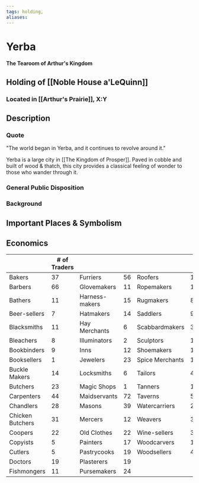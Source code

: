 ```yaml
---
tags: holding,
aliases:
---
```

# Yerba
#### The Tearoom of Arthur's Kingdom
## Holding of [[Noble House a'LeQuinn]]
### Located in [[Arthur's Prairie]], X:Y
## Description
### Quote
"The world began in Yerba, and it continues to revolve around it."

Yerba is a large city in [[The Kingdom of Prosper]]. Paved in cobble and built of wood & thatch, this city provides a classical feeling of wonder to those who wander through it.

### General Public Disposition

### Background
## Important Places & Symbolism



## Economics
|                  | # of Traders |                |     |                 |     |     |
| ---------------- | ------------ | -------------- | --- | --------------- | --- | --- |
| Bakers           | 37           | Furriers       | 56  | Roofers         | 17  |     |
| Barbers          | 66           | Glovemakers    | 11  | Ropemakers      | 14  |     | 
| Bathers          | 11           | Harness-makers | 15  | Rugmakers       | 8   |     |
| Beer-sellers     | 7            | Hatmakers      | 14  | Saddlers        | 9   |     |
| Blacksmiths      | 11           | Hay Merchants  | 6   | Scabbardmakers  | 36  |     |
| Bleachers        | 8            | Illuminators   | 2   | Sculptors       | 12  |     |
| Bookbinders      | 9            | Inns           | 12  | Shoemakers      | 172 |     |
| Booksellers      | 1            | Jewelers       | 23  | Spice Merchants | 19  |     |
| Buckle Makers    | 14           | Locksmiths     | 6   | Tailors         | 40  |     |
| Butchers         | 23           | Magic Shops    | 1   | Tanners         | 14  |     |
| Carpenters       | 44           | Maidservants   | 72  | Taverns         | 58  |     |
| Chandlers        | 28           | Masons         | 39  | Watercarriers   | 20  |     |
| Chicken Butchers | 31           | Mercers        | 12  | Weavers         | 36  |     |
| Coopers          | 22           | Old Clothes    | 22  | Wine-sellers    | 32  |     |
| Copyists         | 5            | Painters       | 17  | Woodcarvers     | 12  |     |
| Cutlers          | 5            | Pastrycooks    | 19  | Woodsellers     | 4   |     |
| Doctors          | 19           | Plasterers     | 19  |                 |     |     |
| Fishmongers      | 11           | Pursemakers    | 24  |                 |     |     |
